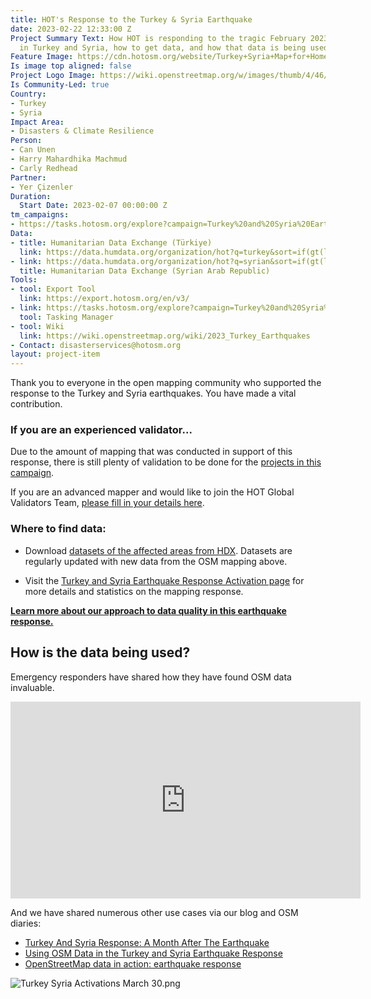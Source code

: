 ```yaml
---
title: HOT's Response to the Turkey & Syria Earthquake
date: 2023-02-22 12:33:00 Z
Project Summary Text: How HOT is responding to the tragic February 2023 earthquake
  in Turkey and Syria, how to get data, and how that data is being used.
Feature Image: https://cdn.hotosm.org/website/Turkey+Syria+Map+for+Homepage+B-69e708.png
Is image top aligned: false
Project Logo Image: https://wiki.openstreetmap.org/w/images/thumb/4/46/Yer_cizenler_logo.png/240px-Yer_cizenler_logo.png
Is Community-Led: true
Country:
- Turkey
- Syria
Impact Area:
- Disasters & Climate Resilience
Person:
- Can Unen
- Harry Mahardhika Machmud
- Carly Redhead
Partner:
- Yer Çizenler
Duration:
  Start Date: 2023-02-07 00:00:00 Z
tm_campaigns:
- https://tasks.hotosm.org/explore?campaign=Turkey%20and%20Syria%20Earthquake%20Response%20February%202023
Data:
- title: Humanitarian Data Exchange (Türkiye)
  link: https://data.humdata.org/organization/hot?q=turkey&sort=if(gt(last_modified%2Creview_date)%2Clast_modified%2Creview_date)%20desc&ext_page_size=25
- link: https://data.humdata.org/organization/hot?q=syrian&sort=if(gt(last_modified%2Creview_date)%2Clast_modified%2Creview_date)%20desc&ext_page_size=25
  title: Humanitarian Data Exchange (Syrian Arab Republic)
Tools:
- tool: Export Tool
  link: https://export.hotosm.org/en/v3/
- link: https://tasks.hotosm.org/explore?campaign=Turkey%20and%20Syria%20Earthquake%20Response%20February%202023
  tool: Tasking Manager
- tool: Wiki
  link: https://wiki.openstreetmap.org/wiki/2023_Turkey_Earthquakes
- Contact: disasterservices@hotosm.org
layout: project-item
---
```


Thank you to everyone in the open mapping community who supported the response to the Turkey and Syria earthquakes. You have made a vital contribution.

### If you are an experienced validator...

Due to the amount of mapping that was conducted in support of this response, there is still plenty of validation to be done for the [projects in this campaign](https://tasks.hotosm.org/explore?campaign=Turkey%20and%20Syria%20Earthquake%20Response%20February%202023).

If you are an advanced mapper and would like to join the HOT Global Validators Team, [please fill in your details here](http://bit.ly/HOTValidators).

### Where to find data:

* Download [datasets of the affected areas from HDX](https://data.humdata.org/event/turkiye-syria-earthquakes). Datasets are regularly updated with new data from the OSM mapping above.

* Visit the [Turkey and Syria Earthquake Response Activation page](https://www.hotosm.org/disaster-services/turkiye-earthquakes-february-2023-activation/) for more details and statistics on the mapping response.

**[Learn more about our approach to data quality in this earthquake response.](https://www.hotosm.org/updates/hot-approach-to-osm-data-validation-to-eq-mapping-projects/)**

## How is the data being used?

Emergency responders have shared how they have found OSM data invaluable. 
<iframe width="560" height="315" src="https://www.youtube.com/embed/Wx3b9EtDwX8" title="YouTube video player" frameborder="0" allow="accelerometer; autoplay; clipboard-write; encrypted-media; gyroscope; picture-in-picture; web-share" allowfullscreen></iframe>

And we have shared numerous other use cases via our blog and OSM diaries:
* [Turkey And Syria Response: A Month After The Earthquake](https://www.hotosm.org/updates/turkey-and-syria-response-a-month-after-the-earthquake/)
* [Using OSM Data in the Turkey and Syria Earthquake Response](https://www.hotosm.org/updates/using-osm-data-for-the-turkey-and-syria-earthquake-response/)
* [OpenStreetMap data in action: earthquake response](https://www.openstreetmap.org/user/pedrito1414/diary/401009)

![Turkey Syria Activations March 30.png](/uploads/Turkey%20Syria%20Activations%20March%2030.png)